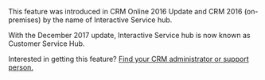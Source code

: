 This feature was introduced in CRM Online 2016 Update and CRM 2016 (on-premises) by the name of Interactive Service hub. 

With the December 2017 update, Interactive Service hub is now known as Customer Service Hub.
  
Interested in getting this feature? [Find your CRM administrator or support person.](../customerengagement/on-premises/basics/find-administrator-support.md)
